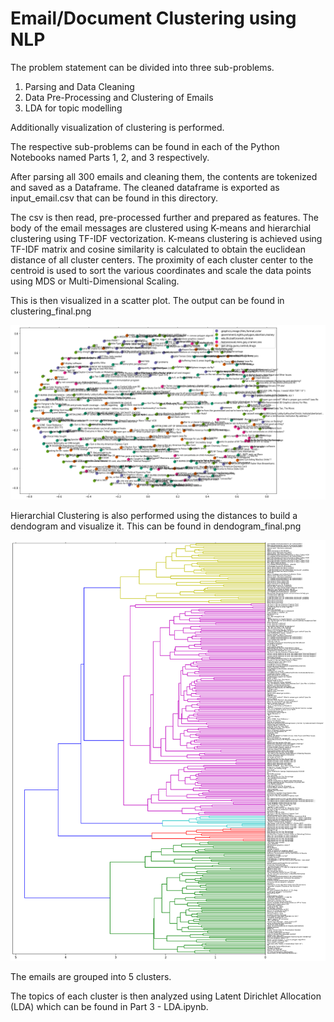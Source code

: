 # Email/Document Clustering using NLP

The problem statement can be divided into three sub-problems.

1. Parsing and Data Cleaning
2. Data Pre-Processing and Clustering of Emails
3. LDA for topic modelling

Additionally visualization of clustering is performed.

The respective sub-problems can be found in each of the Python Notebooks named Parts 1, 2, and 3 respectively.

After parsing all 300 emails and cleaning them, the contents are tokenized and saved as a Dataframe.
The cleaned dataframe is exported as input_email.csv that can be found in this directory.

The csv is then read, pre-processed further and prepared as features.
The body of the email messages are clustered using K-means and hierarchial clustering using TF-IDF vectorization.
K-means clustering is achieved using TF-IDF matrix and cosine similarity is calculated to obtain the euclidean distance of all cluster centers.
The proximity of each cluster center to the centroid is used to sort the various coordinates and scale the data points using MDS or Multi-Dimensional Scaling.

This is then visualized in a scatter plot. The output can be found in clustering_final.png

![alt-text](https://github.com/Vandhana-Visaka/Email-Document-Clustering-using-NLP/blob/main/clustering_final.png)

Hierarchial Clustering is also performed using the distances to build a dendogram and visualize it. 
This can be found in dendogram_final.png

![alt-text](https://github.com/Vandhana-Visaka/Email-Document-Clustering-using-NLP/blob/main/dendogram_final.png)

The emails are grouped into 5 clusters.

The topics of each cluster is then analyzed using Latent Dirichlet Allocation (LDA) which can be found in Part 3 - LDA.ipynb.




